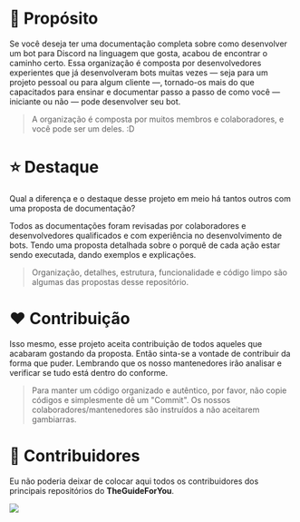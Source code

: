 # 🎯 Propósito
Se você deseja ter uma documentação completa sobre como desenvolver um bot para Discord na linguagem que gosta, acabou de encontrar o caminho certo. Essa organização é composta por desenvolvedores experientes que já desenvolveram bots muitas vezes — seja para um projeto pessoal ou para algum cliente —, tornado-os mais do que capacitados para ensinar e documentar passo a passo de como você — iniciante ou não — pode desenvolver seu bot.

> A organização é composta por muitos membros e colaboradores, e você pode ser um deles. :D

# ⭐ Destaque
Qual a diferença e o destaque desse projeto em meio há tantos outros com uma proposta de documentação?

Todos as documentações foram revisadas por colaboradores e desenvolvedores qualificados e com experiência no desenvolvimento de bots. Tendo uma proposta detalhada sobre o porquê de cada ação estar sendo executada, dando exemplos e explicações.

> Organização, detalhes, estrutura, funcionalidade e código limpo são algumas das propostas desse repositório.

# ❤️ Contribuição

Isso mesmo, esse projeto aceita contribuição de todos aqueles que acabaram gostando da proposta. Então sinta-se a vontade de contribuir da forma que puder. Lembrando que os nosso mantenedores irão analisar e verificar se tudo está dentro do conforme.

> Para manter um código organizado e autêntico, por favor, não copie códigos e simplesmente dê um "Commit". Os nossos colaboradores/mantenedores são instruídos a não aceitarem gambiarras.

# 🤝 Contribuidores

Eu não poderia deixar de colocar aqui todos os contribuidores dos principais repositórios do **TheGuideForYou**.

<a href="https://github.com/theguideforyou/x/graphs/contributors">
  <img src="https://contrib.rocks/image?repo=theguideforyou/x" />
</a>